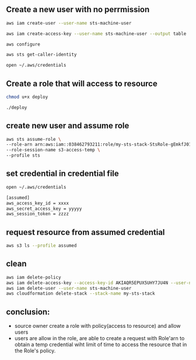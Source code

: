 ## Create a new user with no perrmission

```sh
aws iam create-user --user-name sts-machine-user

aws iam create-access-key --user-name sts-machine-user --output table

aws configure

aws sts get-caller-identity

open ~/.aws/credentials
```

## Create a role that will access to resource

```sh
chmod u+x deploy

./deploy
```

## create new user and assume role

```sh
aws sts assume-role \
--role-arn arn:aws:iam::038462793211:role/my-sts-stack-StsRole-gEmkfJ01WuFb \
--role-session-name s3-access-temp \
--profile sts
```

## set credential in credential file

```sh
open ~/.aws/credentials

[assumed]
aws_access_key_id = xxxx
aws_secret_access_key = yyyyy
aws_session_token = zzzz
```

## request resource from assumed credential

```sh
aws s3 ls --profile assumed
```

## clean

```sh
aws iam delete-policy 
aws iam delete-access-key --access-key-id AKIAQR5EPUX5UHY7JU4N --user-name sts-machine-user
aws iam delete-user --user-name sts-machine-user
aws cloudformation delete-stack --stack-name my-sts-stack
```

## conclusion:
- source owner create a role with policy(access to resource) and allow users
- users are allow in the role, are able to create a request with Role'arn to obtain a temp credential wiht limit of time to access the resource that in the Role's policy.
